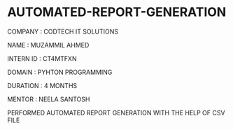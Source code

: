 # AUTOMATED-REPORT-GENERATION

COMPANY : CODTECH IT SOLUTIONS 

NAME : MUZAMMIL AHMED

INTERN ID : CT4MTFXN

DOMAIN : PYHTON PROGRAMMING

DURATION : 4 MONTHS

MENTOR : NEELA SANTOSH 

PERFORMED AUTOMATED REPORT GENERATION WITH THE HELP OF CSV FILE


